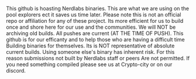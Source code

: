 This github is hoasting Nerdlabs binaries.
This are what we are using on the pool explorers ect it saves us time later.
Please note this is not an official repo or affiliation for any of these project. 
Its more efficient for us to build once and shore here for our use and the communities.
We will NOT be archiving old builds. All pushes are current (AT THE TIME OF PUSH).
This github is for our efficanty and to help those who are having a difficult time 
Building binaries for themselves. Its is NOT representative of absolute current builds.
Using someone else's binary has inherent risk. 
For this reason submissions not built by Nerdlabs staff or peers Are not permitted. 
If you need something compiled please see us at Crypto-city or on our discord.

